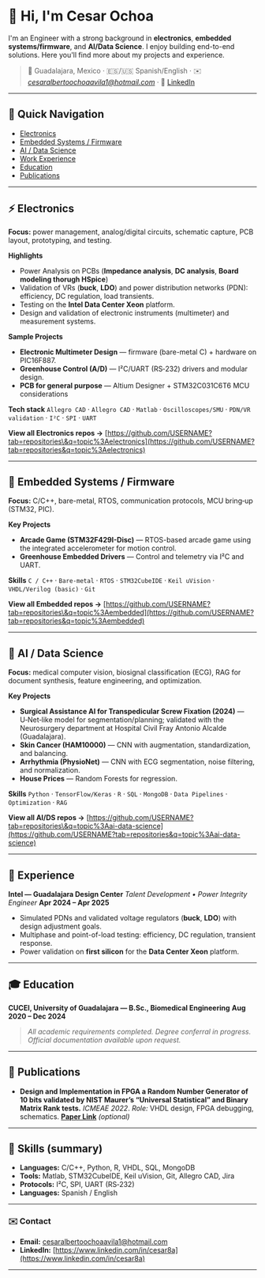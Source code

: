 # 👋 Hi, I'm **Cesar Ochoa**

I'm an Engineer with a strong background in **electronics**, **embedded systems/firmware**, and **AI/Data Science**. I enjoy building end-to-end solutions. Here you'll find more about my projects and experience.

> 📍 Guadalajara, Mexico · 🇪🇸/🇺🇸 Spanish/English · ✉️ *[cesaralbertoochoaavila1@hotmail.com](mailto:cesaralbertoochoaavila1@hotmail.com)* · 🔗 [LinkedIn](https://www.linkedin.com/in/cesar8a)
---

## 🧭 Quick Navigation

* [Electronics](#-electronics)
* [Embedded Systems / Firmware](#-embedded-systems--firmware)
* [AI / Data Science](#-ai--data-science)
* [Work Experience](#-experience)
* [Education](#-education)
* [Publications](#-publications)

---

## ⚡ Electronics

**Focus:** power management, analog/digital circuits, schematic capture, PCB layout, prototyping, and testing.

**Highlights**

* Power Analysis on PCBs (**Impedance analysis**, **DC analysis**, **Board modeling thorugh HSpice**)
* Validation of VRs (**buck**, **LDO**) and power distribution networks (PDN): efficiency, DC regulation, load transients.
* Testing on the **Intel Data Center Xeon** platform.
* Design and validation of electronic instruments (multimeter) and measurement systems.

**Sample Projects**

* **Electronic Multimeter Design** — firmware (bare-metal C) + hardware on PIC16F887.
* **Greenhouse Control (A/D)** — I²C/UART (RS‑232) drivers and modular design.
* **PCB for general purpose** — Altium Designer + STM32C031C6T6 MCU considerations

**Tech stack**
`Allegro CAD` · `Allegro CAD` · `Matlab` · `Oscilloscopes/SMU` · `PDN/VR validation` · `I²C` · `SPI` · `UART`

**View all Electronics repos →** [https://github.com/USERNAME?tab=repositories\&q=topic%3Aelectronics](https://github.com/USERNAME?tab=repositories&q=topic%3Aelectronics)

---

## 🔧 Embedded Systems / Firmware

**Focus:** C/C++, bare-metal, RTOS, communication protocols, MCU bring‑up (STM32, PIC).

**Key Projects**

* **Arcade Game (STM32F429I-Disc)** — RTOS-based arcade game using the integrated accelerometer for motion control.
* **Greenhouse Embedded Drivers** — Control and telemetry via I²C and UART.

**Skills**
`C / C++` · `Bare-metal` · `RTOS` · `STM32CubeIDE` · `Keil uVision` · `VHDL/Verilog (basic)` · `Git`

**View all Embedded repos →** [https://github.com/USERNAME?tab=repositories\&q=topic%3Aembedded](https://github.com/USERNAME?tab=repositories&q=topic%3Aembedded)

---

## 🤖 AI / Data Science

**Focus:** medical computer vision, biosignal classification (ECG), RAG for document synthesis, feature engineering, and optimization.

**Key Projects**

* **Surgical Assistance AI for Transpedicular Screw Fixation (2024)** — U‑Net‑like model for segmentation/planning; validated with the Neurosurgery department at Hospital Civil Fray Antonio Alcalde (Guadalajara).
* **Skin Cancer (HAM10000)** — CNN with augmentation, standardization, and balancing.
* **Arrhythmia (PhysioNet)** — CNN with ECG segmentation, noise filtering, and normalization.
* **House Prices** — Random Forests for regression.

**Skills**
`Python` · `TensorFlow/Keras` · `R` · `SQL` · `MongoDB` · `Data Pipelines` · `Optimization` · `RAG`

**View all AI/DS repos →** [https://github.com/USERNAME?tab=repositories\&q=topic%3Aai-data-science](https://github.com/USERNAME?tab=repositories&q=topic%3Aai-data-science)

---

## 💼 Experience

**Intel — Guadalajara Design Center**
*Talent Development • Power Integrity Engineer*
**Apr 2024 – Apr 2025**

* Simulated PDNs and validated voltage regulators (**buck**, **LDO**) with design adjustment goals.
* Multiphase and point-of-load testing: efficiency, DC regulation, transient response.
* Power validation on **first silicon** for the **Data Center Xeon** platform.

---

## 🎓 Education

**CUCEI, University of Guadalajara — B.Sc., Biomedical Engineering**
**Aug 2020 – Dec 2024**

> *All academic requirements completed. Degree conferral in progress. Official documentation available upon request.*

---

## 📄 Publications

* **Design and Implementation in FPGA a Random Number Generator of 10 bits validated by NIST Maurer’s “Universal Statistical” and Binary Matrix Rank tests.** *ICMEAE 2022*.
  *Role:* VHDL design, FPGA debugging, schematics.
  **[Paper Link](https://DOI-OR-URL)** *(optional)*

---

## 🧰 Skills (summary)

* **Languages:** C/C++, Python, R, VHDL, SQL, MongoDB
* **Tools:** Matlab, STM32CubeIDE, Keil uVision, Git, Allegro CAD, Jira
* **Protocols:** I²C, SPI, UART (RS‑232)
* **Languages:** Spanish / English

---

### ✉️ Contact

* **Email:** [cesaralbertoochoaavila1@hotmail.com](mailto:cesaralbertoochoaavila1@hotmail.com)
* **LinkedIn:** [https://www.linkedin.com/in/cesar8a](https://www.linkedin.com/in/cesar8a)

---

<!--
QUICK CUSTOMIZATION STEPS
1) Replace: USERNAME, REPO_1..4, email, and links.
2) (Optional) Enable stats/pin cards. If you don't want external services, remove the section.
3) Add topics to your repos so that "View all" filters by area.
4) Add real links to your featured projects in each section.
-->

